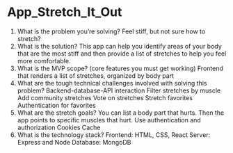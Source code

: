 # App_Stretch_It_Out

1. What is the problem you’re solving?
   Feel stiff, but not sure how to stretch?
2. What is the solution?
   This app can help you identify areas of your body that are the most stiff and then provide a list of stretches to help you feel more comfortable.
3. What is the MVP scope? (core features you must get working)
   Frontend that renders a list of stretches, organized by body part
4. What are the tough technical challenges involved with solving this problem?
   Backend-database-API interaction
   Filter stretches by muscle
   Add community stretches
   Vote on stretches
   Stretch favorites
   Authentication for favorites
5. What are the stretch goals?
   You can list a body part that hurts. Then the app points to specific muscles that hurt.
   Use authentication and authorization
   Cookies
   Cache
6. What is the technology stack?
   Frontend: HTML, CSS, React
   Server: Express and Node
   Database: MongoDB
